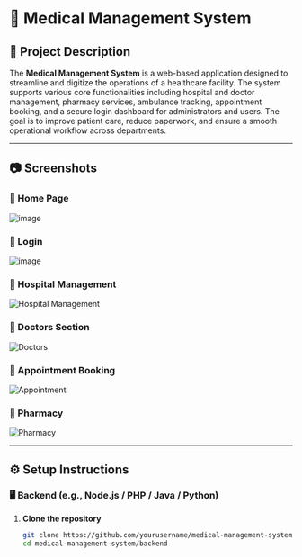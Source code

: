 # 🏥 Medical Management System

## 📌 Project Description

The **Medical Management System** is a web-based application designed to streamline and digitize the operations of a healthcare facility. The system supports various core functionalities including hospital and doctor management, pharmacy services, ambulance tracking, appointment booking, and a secure login dashboard for administrators and users. The goal is to improve patient care, reduce paperwork, and ensure a smooth operational workflow across departments.

---

## 📷 Screenshots

### 🔹 Home Page
![image](https://github.com/user-attachments/assets/24657de0-028f-42e3-a85c-2f225fc089e0)


### 🔹 Login
![image](https://github.com/user-attachments/assets/018c3b4c-e32d-4228-a492-277655291360)


### 🔹 Hospital Management
![Hospital Management](screenshots/hospitals.png)

### 🔹 Doctors Section
![Doctors](screenshots/doctors.png)

### 🔹 Appointment Booking
![Appointment](screenshots/appointment.png)

### 🔹 Pharmacy
![Pharmacy](screenshots/pharmacy.png)

---

## ⚙️ Setup Instructions

### 🖥️ Backend (e.g., Node.js / PHP / Java / Python)

1. **Clone the repository**
   ```bash
   git clone https://github.com/yourusername/medical-management-system.git
   cd medical-management-system/backend
